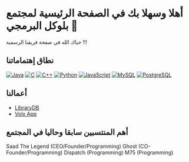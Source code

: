 # أهلا وسهلا بك في الصفحة الرئيسية لمجتمع بلوكل البرمجي 🌹

حياك الله في صفحة فريقنا الرسمية !!!

## نطاق إهتماماتنا

[![Java](https://img.shields.io/badge/-Java-007396?style=flat-square&logo=java&logoColor=white)](https://www.java.com/)
[![C](https://img.shields.io/badge/-C-00599C?style=flat-square&logo=C&logoColor=white)](https://en.wikipedia.org/wiki/C_(programming_language))
[![C++](https://img.shields.io/badge/-C++-00599C?style=flat-square&logo=c%2B%2B&logoColor=white)](https://isocpp.org/)
[![Python](https://img.shields.io/badge/-Python-3776AB?style=flat-square&logo=python&logoColor=white)](https://www.python.org/)
[![JavaScript](https://img.shields.io/badge/-JavaScript-F7DF1E?style=flat-square&logo=javascript&logoColor=black)](https://www.javascript.com/)
[![MySQL](https://img.shields.io/badge/-MySQL-005C84?style=flat-square&logo=mysql&logoColor=white)](https://www.mysql.com/)
[![PostgreSQL](https://img.shields.io/badge/-PostgreSQL-4169E1?style=flat-square&logo=postgresql&logoColor=white)](https://www.postgresql.org/)

## أعمالنا
- [LibraryDB](https://github.com/Saad711T/LibraryDB)
- [Volx App](https://blockelteam.itch.io/volx-library)

## أهم المنتسبين سابقا وحاليا في المجتمع
Saad The Legend (CEO/Founder/Programming)
Ghost (CO-Founder/Programming)
Dispatch (Programming)
M75 (Programming)
